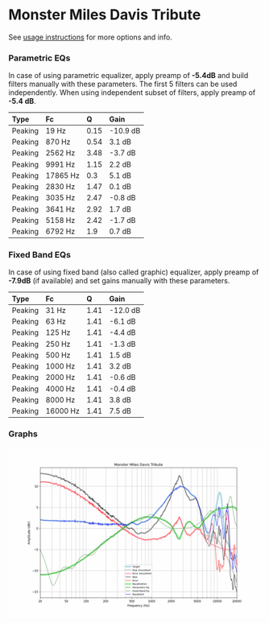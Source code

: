 # Monster Miles Davis Tribute
See [usage instructions](https://github.com/jaakkopasanen/AutoEq#usage) for more options and info.

### Parametric EQs
In case of using parametric equalizer, apply preamp of **-5.4dB** and build filters manually
with these parameters. The first 5 filters can be used independently.
When using independent subset of filters, apply preamp of **-5.4 dB**.

| Type    | Fc       |    Q | Gain     |
|:--------|:---------|:-----|:---------|
| Peaking | 19 Hz    | 0.15 | -10.9 dB |
| Peaking | 870 Hz   | 0.54 | 3.1 dB   |
| Peaking | 2562 Hz  | 3.48 | -3.7 dB  |
| Peaking | 9991 Hz  | 1.15 | 2.2 dB   |
| Peaking | 17865 Hz | 0.3  | 5.1 dB   |
| Peaking | 2830 Hz  | 1.47 | 0.1 dB   |
| Peaking | 3035 Hz  | 2.47 | -0.8 dB  |
| Peaking | 3641 Hz  | 2.92 | 1.7 dB   |
| Peaking | 5158 Hz  | 2.42 | -1.7 dB  |
| Peaking | 6792 Hz  | 1.9  | 0.7 dB   |

### Fixed Band EQs
In case of using fixed band (also called graphic) equalizer, apply preamp of **-7.9dB**
(if available) and set gains manually with these parameters.

| Type    | Fc       |    Q | Gain     |
|:--------|:---------|:-----|:---------|
| Peaking | 31 Hz    | 1.41 | -12.0 dB |
| Peaking | 63 Hz    | 1.41 | -6.1 dB  |
| Peaking | 125 Hz   | 1.41 | -4.4 dB  |
| Peaking | 250 Hz   | 1.41 | -1.3 dB  |
| Peaking | 500 Hz   | 1.41 | 1.5 dB   |
| Peaking | 1000 Hz  | 1.41 | 3.2 dB   |
| Peaking | 2000 Hz  | 1.41 | -0.6 dB  |
| Peaking | 4000 Hz  | 1.41 | -0.4 dB  |
| Peaking | 8000 Hz  | 1.41 | 3.8 dB   |
| Peaking | 16000 Hz | 1.41 | 7.5 dB   |

### Graphs
![](./Monster%20Miles%20Davis%20Tribute.png)